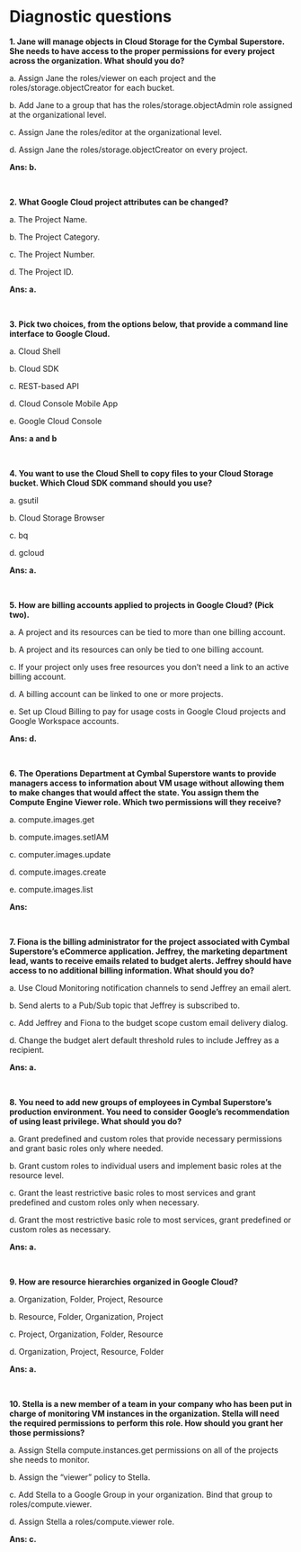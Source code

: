# Diagnostic questions


**1. Jane will manage objects in Cloud Storage for the Cymbal Superstore. She needs to have access to the proper permissions for every project across the organization. What should you do?**


a. Assign Jane the roles/viewer on each project and the roles/storage.objectCreator for each bucket.

b. Add Jane to a group that has the roles/storage.objectAdmin role assigned at the organizational level.

c. Assign Jane the roles/editor at the organizational level.

d. Assign Jane the roles/storage.objectCreator on every project.


**Ans: b.**

<br/>


**2. What Google Cloud project attributes can be changed?**


a. The Project Name.

b. The Project Category.

c. The Project Number.

d. The Project ID.


**Ans: a.**

<br/>


**3. Pick two choices, from the options below, that provide a command line interface to Google Cloud.**

a. Cloud Shell

b. Cloud SDK

c. REST-based API

d. Cloud Console Mobile App

e. Google Cloud Console


**Ans: a and b**

<br/>

**4. You want to use the Cloud Shell to copy files to your Cloud Storage bucket. Which Cloud SDK command should you use?**

a. gsutil

b. Cloud Storage Browser

c. bq

d. gcloud


**Ans: a.**

<br/>

**5. How are billing accounts applied to projects in Google Cloud? (Pick two).**

a. A project and its resources can be tied to more than one billing account.

b. A project and its resources can only be tied to one billing account.

c. If your project only uses free resources you don’t need a link to an active billing account.

d. A billing account can be linked to one or more projects.

e. Set up Cloud Billing to pay for usage costs in Google Cloud projects and Google Workspace accounts.


**Ans: d.**


<br/>

**6. The Operations Department at Cymbal Superstore wants to provide managers access to information about VM usage without allowing them to make changes that would affect the state. You assign them the Compute Engine Viewer role. Which two permissions will they receive?**

a. compute.images.get

b. compute.images.setIAM

c. computer.images.update

d. compute.images.create

e. compute.images.list

**Ans:**

<br/>

**7. Fiona is the billing administrator for the project associated with Cymbal Superstore’s eCommerce application. Jeffrey, the marketing department lead, wants to receive emails related to budget alerts. Jeffrey should have access to no additional billing information. What should you do?**

a. Use Cloud Monitoring notification channels to send Jeffrey an email alert.

b. Send alerts to a Pub/Sub topic that Jeffrey is subscribed to.

c. Add Jeffrey and Fiona to the budget scope custom email delivery dialog.

d. Change the budget alert default threshold rules to include Jeffrey as a recipient.

**Ans: a.**

<br/>

**8. You need to add new groups of employees in Cymbal Superstore’s production environment. You need to consider Google’s recommendation of using least privilege. What should you do?**

a. Grant predefined and custom roles that provide necessary permissions and grant basic roles only where needed.

b. Grant custom roles to individual users and implement basic roles at the resource level.

c. Grant the least restrictive basic roles to most services and grant predefined and custom roles only when necessary.

d. Grant the most restrictive basic role to most services, grant predefined or custom roles as necessary.

**Ans: a.**

<br/>

**9. How are resource hierarchies organized in Google Cloud?**

a. Organization, Folder, Project, Resource

b. Resource, Folder, Organization, Project

c. Project, Organization, Folder, Resource

d. Organization, Project, Resource, Folder

**Ans: a.**

<br/>

**10. Stella is a new member of a team in your company who has been put in charge of monitoring VM instances in the organization. Stella will need the required permissions to perform this role. How should you grant her those permissions?**

a. Assign Stella compute.instances.get permissions on all of the projects she needs to monitor.

b. Assign the “viewer” policy to Stella.

c. Add Stella to a Google Group in your organization. Bind that group to roles/compute.viewer.

d. Assign Stella a roles/compute.viewer role.

**Ans: c.**

